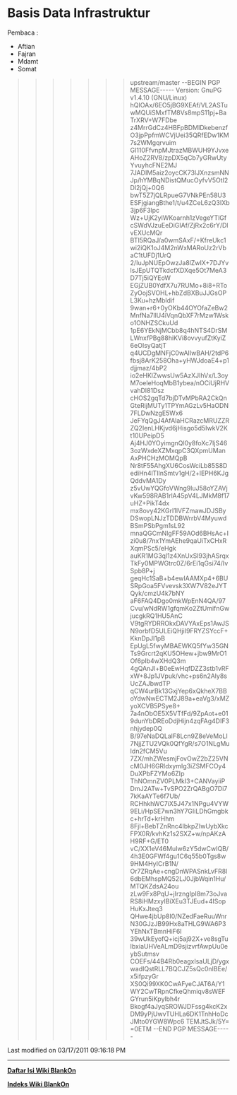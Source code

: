 # Basis Data Infrastruktur
Pembaca :
  * Aftian
  * Fajran
  * Mdamt
  * Somat

>>>>>>> upstream/master
--BEGIN PGP MESSAGE-----
Version: GnuPG v1.4.10 (GNU/Linux)
hQIOAx/6EO5jBG9XEAf/VL2ASTuwMQUiSMxfTM8Vs8mpS11pj+BaTrXRV+W7FDbe
z4MrrGdCz4HBFpBDMIDkebenzfO3jpPpfmWCVjUei35QRfEDw1KM7s2WMgqrvuim
Gl110FfvnpMJtrazMBWUH9YJvxeAHoZ2RV8/zpDX5qCb7yGRwUtyYvuyhcFNE2MJ
7JADIM5aiz2oycCK73IJXnzsmNNJp/hYMBqNDistQMucOyfvV5OtI2Dl2jQj+0Q6
bwT5Z7jQLRpueG7VNkPEn58U3ESFjgiangBthe1/t/u4ZCeL6zQ3IXb3jp6F3lpc
Wz+UjK2ylWKoarnh1zVegeYTlGfcSWdVJzuEeDiGIAf/ZjRx2c6rY/DlvEXUcMQr
BTI5RQaJ/a0wmSAxF/+KfreUkc1wi2iQK1oJ4M2nWxMARoUz2rVbaC1tUFDj1UrQ
2/IuJpNUEpOwzJa8lZwIX+7DJYvlsJEpUTQTkdcfXDXqe5Ot7MeA3D7Tj5iQYEoW
EGjZUB0YdfX7u7RUMo+8i8+RToZyOojSVOHL+hbZdBXBuJJGsOPL3Ku+hzMbldif
9wan+r6+0yOKb44OYOfaZeBw2MnfNa7llU4iVqnQbXF7rMzw1Wsko1ONHZSCkuUd
1pE6YEkNjMCbb8q4hNTS4DrSMLWnxfPBg88hiKVi8ovvyufZtKyiZ6eOIsyQatjT
q4UCDgMNFjC0wAIIwBAH/2tdP6fbsj8ArK258Oha+yHWJdoaE4+p1djjmaz/4bP2
io2eHKlZwwsUw5AzXJIhVx/L3oyM7oeleHoqMbB1ybea/nOCiUjRHVvahDl81Dsz
cHOS2gqTd7bjDTvMPbRA2CkQnGteRijMUTy1TPYmAGzLv5HaODN7FLDwNzgE5Wx6
JeFYqQgJ4AfAlaHCRazcMRUZZRZQ2IenLHKjvd6jHisgo5d5IwkV2Kt10UPeipD5
Aj4HJ0YOyimgnQl0y8foXc7IjS463ozWxdeXZMxqpC3QXpmUManAxPHCHzMOMQpB
Nr8tF55AhgXU6CosWciLb85S8DediHn4lTIlnSmtv1gH/2+lEPH6KJgQddvMA1Dy
z5vUwYQGfoVWng9luJ58oYZAVjvKw598RAB1rlA45pV4LJMkM8f17uHZ+PikT4dx
mx8ovy42KGrI1lVFZmawJDJSByDSwopLNJzTDDBWrrbV4MyuwdBSmPSbPgm1sL92
mnaQGCmNlgFF59AOd6BHsAc+Izi0u8/7nx1YmAEhe9qaUiTxCHxRXqmPSc5/eHgk
auKR1MG3ql1z4XnUxSI93jhASrqxTkFy0MPWGtrc0Z/6rEi1qGsi74/IvSpb8P+j
geqHc1SaB+b4ewIAAMXp4+6BUSRpGoa5FVvevsk3XW7V82eJYTQyk/cmzU4k7bNY
aF6FAQ4Dgo0mkWpEnN4QA/97Cvu/wNdRW1gfqmKo2ZtUmifnGwjucgkRQ1HU5AnC
V9tgRYDRROkxDAVYAxEps1AwJSN9orbfD5ULEiQHjiI9FRYZSYccF+KknDpJl1pB
EpUgL5fwyMBAEWKQ5fYw35GNTs9Grcrt2qKU5OHew+jbw9MrO1Of6pIb4wXHdQ3m
4gQAnJl+B0eEwHqfDZZ3stb1vRFxW+8Jp1JVpuk/vhc+ps6n2Aly8sUcZAJbwdTP
qCW4urBk13GxjYep6xQkheX7BBoYdwNwECTM2J89a+eaVg3/xMZyoXCVB5PSye8+
7a4nObOE5X5VTfFd/9ZpAot+e019dunYbDREoDdjHijn4zqFAg4DIF3nhjydep0Q
B/97eNaDQLalF8Lcn9Z8eVeMoLI7NjjZTU2VQk0QfYgR/s7O1NLgMuIdn2fCM5Vu
7ZX/mhZWesmjFovOwZ2bZ25VNcM0JH6GRldxymIg3iZSMFCOy4DuXPbFZYMo6ZIp
ThNOmnZV0PLMkI3+CANVayiiPDmJ2ATw+TvSPO2ZrQABgO7Di77kKaAYTe6f7Ub/
RCHhkhWC7iX5J47x1NPgu4VYW9ELi/HpSE7wn3hY7GIiLDhGmgbkc+hrTd+krHhm
8Fjl+BebTZnRnc4IbkpZIwUybXkcFPX0R/kvhKz1s2SXZ+w/npAKzAH9RF+G/ET0
vC/XX1eV46MuIw6zY5dwCwIQB/4h3E0GFWf4gu1C6q55b0Tgs8w9HM4HyICrB1N/
Or7ZRqAe+cngDnWPASnkLvFR8l6dbEMhspMQ52LJ0JjbWqin1Hu/MTQKZdsA24ou
zLw9Fx8PqU+jIrzngIpI8m73oJvaRS8iHMzxyIBiXEu3TJEud+4ISopHuKxJteq3
QHwe4jbUp8I0/NZedFaeRuuWnrN30GJzJB99Hx8aTHLG9WA6P3YEhNxTBmnHiF6I
39wUkEyofQ+icj5aj92X+ve8sgTuIbxiaUHVeALmD9sjizvrfAwpUu0eybSutmsv
COEFs/44B4Rb0eagxIsaULjD/ygxwadIQstRLL7BQCJZ5sQc0nIBEe/x5ifpzyGr
XS0Qi99XK0CwAFyeCJAT6A/Y1WY2CwTRpnCfkeQhmiqv8sWEFGYrun5iKpylbh4r
Bkogf4aJyqSROWJDFssg4kcK2xDM9yPjUwvTUHLa6DK1TnhHoDcJMto0YGW8Wpc6
TEMJtSJk/5Y=
=0ETM
--END PGP MESSAGE-----

Last modified on 03/17/2011 09:16:18 PM
 
---
[**Daftar Isi Wiki BlankOn**](/DaftarIsi/README.md)
 
[**Indeks Wiki BlankOn**](/Indeks.md)
